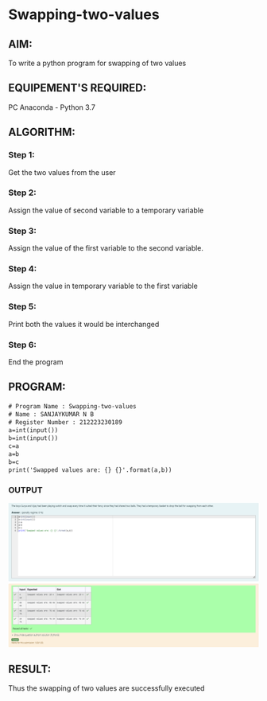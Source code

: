 # Swapping-two-values
## AIM:
To write a python program for swapping of two values
## EQUIPEMENT'S REQUIRED: 
PC
Anaconda - Python 3.7
## ALGORITHM: 
### Step 1:
Get the two values from the user
### Step 2: 
Assign the value of second variable to a temporary variable 
### Step 3: 
Assign the value of the first variable to the second variable.
### Step 4:  
Assign the value in temporary variable to the first variable
### Step 5: 
Print both the values it would be interchanged
### Step 6: 
End the program
## PROGRAM:
```
# Program Name : Swapping-two-values
# Name : SANJAYKUMAR N B 
# Register Number : 212223230189
a=int(input())
b=int(input())
c=a
a=b
b=c
print('Swapped values are: {} {}'.format(a,b))
```
### OUTPUT
![alt text](<Screenshot 2024-04-09 072017.png>)



## RESULT:
Thus the swapping of two values are successfully executed



